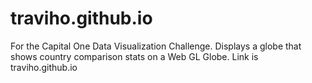 # traviho.github.io

For the Capital One Data Visualization Challenge. Displays a globe that shows country comparison stats on a Web GL Globe. Link is traviho.github.io
